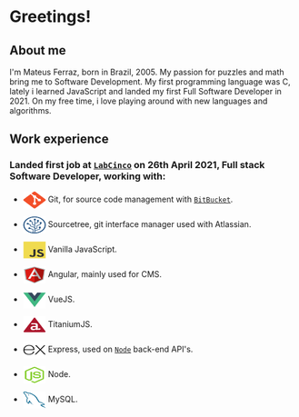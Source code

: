 # Greetings!

## About me

I'm Mateus Ferraz, born in Brazil, 2005. My passion for puzzles and math bring me to Software Development. My first programming language was C, lately i learned JavaScript and landed my first Full Software Developer in 2021. On my free time, i love playing around with new languages and algorithms.
  
## Work experience
  
### Landed first job at [`LabCinco`](https://labcinco.com/) on 26th April 2021, Full stack Software Developer, working with:

- <img align="center" alt="git" height="30" width="40" src="https://raw.githubusercontent.com/devicons/devicon/master/icons/git/git-original.svg"> Git, for source code management with [`BitBucket`](https://bitbucket.org/product/guides).
  
- <img align="center" alt="sourcetree" height="30" width="40" src="https://raw.githubusercontent.com/devicons/devicon/master/icons/sourcetree/sourcetree-original.svg"> Sourcetree, git interface manager used with Atlassian. 
  
- <img align="center" alt="js" height="30" width="40" src="https://raw.githubusercontent.com/devicons/devicon/master/icons/javascript/javascript-original.svg"> Vanilla JavaScript.
  
- <img align="center" alt="angular" height="30" width="40" src="https://raw.githubusercontent.com/devicons/devicon/master/icons/angularjs/angularjs-original.svg"> Angular, mainly used for CMS.
  
- <img align="center" alt="vue" height="30" width="40" src="https://raw.githubusercontent.com/devicons/devicon/master/icons/vuejs/vuejs-original.svg"> VueJS.
  
- <img align="center" alt="titanium" height="30" width="40" src="https://raw.githubusercontent.com/devicons/devicon/master/icons/appcelerator/appcelerator-original.svg"> TitaniumJS.
  
- <img align="center" alt="express" height="30" width="40" src="https://raw.githubusercontent.com/devicons/devicon/master/icons/express/express-original.svg"> Express, used on [`Node`](https://nodejs.org/en/) back-end API's.
  
- <img align="center" alt="node" height="30" width="40" src="https://raw.githubusercontent.com/devicons/devicon/master/icons/nodejs/nodejs-original.svg"> Node.
  
- <img align="center" alt="sql" height="30" width="40" src="https://raw.githubusercontent.com/devicons/devicon/master/icons/mysql/mysql-original.svg"> MySQL.

<br></br>

<!--
<div align="center">
  <a href="https://github.com/matt-ferraz">
  <img width='50%' height="240em" src="https://github-readme-stats.vercel.app/api?username=matt-ferraz&show_icons=true&theme=dark&include_all_commits=true&count_private=true"/>
  <img width='45%' height="240em" src="https://github-readme-stats.vercel.app/api/top-langs/?username=matt-ferraz&layout=compact&langs_count=7&theme=dark"/>
</div>
-->

<!-- ### Later on the same company, i joint the [`Bigou`](https://apps.apple.com/br/app/bigou-delivery/id934641979)'s development team, the most successed Labcinco's App. -->
